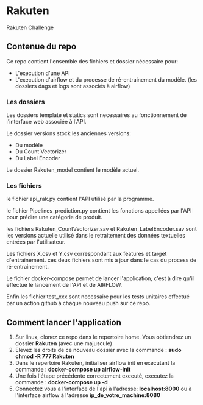 # Rakuten
Rakuten Challenge

## Contenue du repo
Ce repo contient l'ensemble des fichiers et dossier nécessaire pour:
- L'execution d'une API
- L'execution d'airflow et du processe de ré-entrainement du modèle. (les dossiers dags et logs sont associés à airflow)

### Les dossiers
Les dossiers template et statics sont necessaires au fonctionnement de l'interface web associée à l'API.

Le dossier versions stock les anciennes versions:
 - Du modèle
 - Du Count Vectorizer
 - Du Label Encoder

Le dossier Rakuten_model contient le modèle actuel.

### Les fichiers

le fichier api_rak.py contient l'API utilisé par la programme.

le fichier Pipelines_prediction.py contient les fonctions appellées par l'API pour prédire une catégorie de produit.

les fichiers Rakuten_CountVectorizer.sav et Rakuten_LabelEncoder.sav sont les versions actuelle utilisé dans le retraitement des données textuelles entrées par l'utilisateur.

Les fichiers X.csv et Y.csv correspondant aux features et target d'entrainement. ces deux fichiers sont mis à jour dans le cas du process de ré-entrainement.

Le fichier docker-compose permet de lancer l'application, c'est à dire qu'il effectue le lancement de l'API et de AIRFLOW.

Enfin les fichier test_xxx sont necessaire pour les tests unitaires effectué par un action github à chaque nouveau push sur ce repo.

## Comment lancer l'application

1. Sur linux, clonez ce repo dans le repertoire home. Vous obtiendrez un dossier **Rakuten** (avec une majuscule)
2. Elevez les droits de ce nouveau dossier avec la commande : **sudo chmod -R 777 Rakuten**
3. Dans le repertoire Rakuten, initialiser airflow init en executant la commande :  **docker-compose up airflow-init**
4. Une fois l'étape précédente correctement executé, executez la commande : **docker-compose up -d**
5. Connectez vous à l'interface de l'api à l'adresse: **localhost:8000** ou à l'interface airflow à l'adresse **ip_de_votre_machine:8080**
